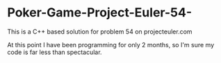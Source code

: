 # Poker-Game-Project-Euler-54-

This is a C++ based solution for problem 54 on projecteuler.com

At this point I have been programming for only 2 months, so I'm sure my code is far less than spectacular. 
